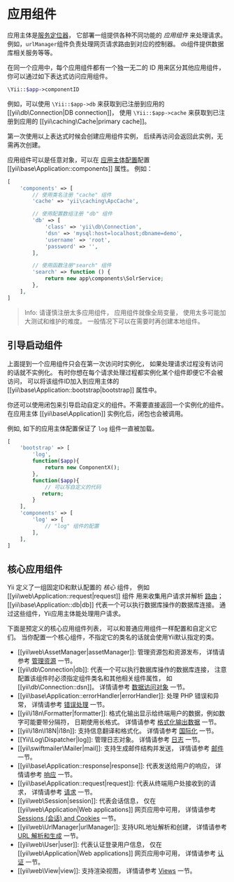 应用组件
======================

应用主体是[服务定位器](concept-service-locator.md)，
它部署一组提供各种不同功能的 *应用组件* 来处理请求。
例如，`urlManager`组件负责处理网页请求路由到对应的控制器。
`db`组件提供数据库相关服务等等。

在同一个应用中，每个应用组件都有一个独一无二的 ID 用来区分其他应用组件，
你可以通过如下表达式访问应用组件。

```php
\Yii::$app->componentID
```

例如，可以使用 `\Yii::$app->db` 来获取到已注册到应用的 [[yii\db\Connection|DB connection]]，
使用 `\Yii::$app->cache` 来获取到已注册到应用的 [[yii\caching\Cache|primary cache]]。

第一次使用以上表达式时候会创建应用组件实例，
后续再访问会返回此实例，无需再次创建。

应用组件可以是任意对象，可以在 [应用主体配置](structure-applications.md#application-configurations)配置
[[yii\base\Application::components]] 属性。
例如：

```php
[
    'components' => [
        // 使用类名注册 "cache" 组件
        'cache' => 'yii\caching\ApcCache',

        // 使用配置数组注册 "db" 组件
        'db' => [
            'class' => 'yii\db\Connection',
            'dsn' => 'mysql:host=localhost;dbname=demo',
            'username' => 'root',
            'password' => '',
        ],

        // 使用函数注册"search" 组件
        'search' => function () {
            return new app\components\SolrService;
        },
    ],
]
```

> Info: 请谨慎注册太多应用组件，
  应用组件就像全局变量，
  使用太多可能加大测试和维护的难度。
  一般情况下可以在需要时再创建本地组件。


## 引导启动组件 <span id="bootstrapping-components"></span>

上面提到一个应用组件只会在第一次访问时实例化，
如果处理请求过程没有访问的话就不实例化。
有时你想在每个请求处理过程都实例化某个组件即便它不会被访问，
可以将该组件ID加入到应用主体的 [[yii\base\Application::bootstrap|bootstrap]] 属性中。

你还可以使用闭包来引导启动自定义的组件。不需要直接返回一个实例化的组件。
在应用主体 [[yii\base\Application]] 实例化后，闭包也会被调用。

例如, 如下的应用主体配置保证了 `log` 组件一直被加载。

```php
[
    'bootstrap' => [
        'log',
        function($app){
            return new ComponentX();
        },
        function($app){
            // 可以写自定义的代码
           return;
        }
    ],
    'components' => [
        'log' => [
            // "log" 组件的配置
        ],
    ],
]
```


## 核心应用组件 <span id="core-application-components"></span>

Yii 定义了一组固定ID和默认配置的 *核心* 组件，
例如 [[yii\web\Application::request|request]] 组件
用来收集用户请求并解析 [路由](runtime-routing.md)；
[[yii\base\Application::db|db]] 代表一个可以执行数据库操作的数据库连接。
通过这些组件，Yii应用主体能处理用户请求。

下面是预定义的核心应用组件列表，
可以和普通应用组件一样配置和自定义它们。
当你配置一个核心组件，不指定它的类名的话就会使用Yii默认指定的类。

* [[yii\web\AssetManager|assetManager]]: 管理资源包和资源发布，
  详情请参考 [管理资源](output-assets.md) 一节。
* [[yii\db\Connection|db]]: 代表一个可以执行数据库操作的数据库连接，
  注意配置该组件时必须指定组件类名和其他相关组件属性，
  如[[yii\db\Connection::dsn]]。
  详情请参考 [数据访问对象](db-dao.md) 一节。
* [[yii\base\Application::errorHandler|errorHandler]]: 处理 PHP 错误和异常，
  详情请参考 [错误处理](tutorial-handling-errors.md) 一节。
* [[yii\i18n\Formatter|formatter]]: 格式化输出显示给终端用户的数据，例如数字可能要带分隔符，
  日期使用长格式。
  详情请参考 [格式化输出数据](output-formatting.md) 一节。
* [[yii\i18n\I18N|i18n]]: 支持信息翻译和格式化。
  详情请参考 [国际化](tutorial-i18n.md) 一节。
* [[Yii\Log\Dispatcher|log]]: 管理日志对象。
  详情请参考 [日志](tutorial-logging.md) 一节。
* [[yii\swiftmailer\Mailer|mail]]: 支持生成邮件结构并发送，
  详情请参考 [邮件](tutorial-mailing.md) 一节。
* [[yii\base\Application::response|response]]: 代表发送给用户的响应，
  详情请参考 [响应](runtime-responses.md) 一节。
* [[yii\base\Application::request|request]]: 代表从终端用户处接收到的请求，
  详情请参考 [请求](runtime-requests.md) 一节。
* [[yii\web\Session|session]]: 代表会话信息，
  仅在[[yii\web\Application|Web applications]] 网页应用中可用，
  详情请参考 [Sessions (会话) and Cookies](runtime-sessions-cookies.md) 一节。
* [[yii\web\UrlManager|urlManager]]: 支持URL地址解析和创建，
  详情请参考 [URL 解析和生成](runtime-url-handling.md) 一节。
* [[yii\web\User|user]]: 代表认证登录用户信息，
  仅在[[yii\web\Application|Web applications]] 网页应用中可用，
  详情请参考 [认证](security-authentication.md) 一节。
* [[yii\web\View|view]]: 支持渲染视图，
  详情请参考 [Views](structure-views.md) 一节。

